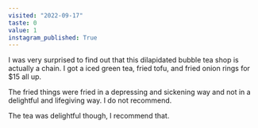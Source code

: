 ```yaml
---
visited: "2022-09-17"
taste: 0
value: 1
instagram_published: True
---
```


I was very surprised to find out that this dilapidated bubble tea shop is actually a chain. I got a iced green tea, fried tofu, and fried onion rings for $15 all up.

The fried things were fried in a depressing and sickening way and not in a delightful and lifegiving way. I do not recommend.

The tea was delightful though, I recommend that.
